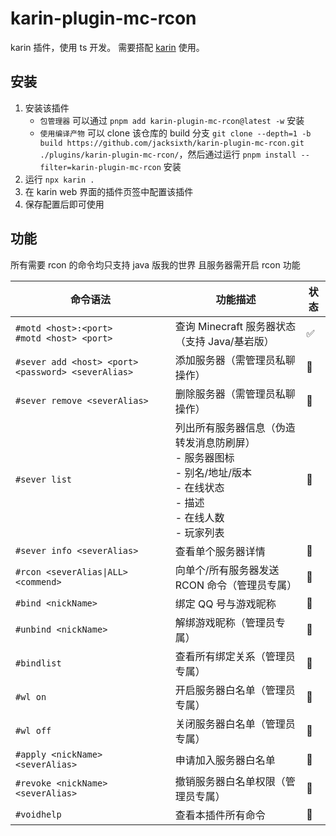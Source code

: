 # karin-plugin-mc-rcon

karin 插件，使用 ts 开发。
需要搭配 [karin](https://karin.fun/) 使用。

## 安装

1. 安装该插件
   - `包管理器` 可以通过 `pnpm add karin-plugin-mc-rcon@latest -w` 安装
   - `使用编译产物` 可以 clone 该仓库的 build 分支 `git clone --depth=1 -b build https://github.com/jacksixth/karin-plugin-mc-rcon.git ./plugins/karin-plugin-mc-rcon/`，然后通过运行 `pnpm install --filter=karin-plugin-mc-rcon` 安装
2. 运行 `npx karin .`
3. 在 karin web 界面的插件页签中配置该插件
4. 保存配置后即可使用

## 功能

所有需要 rcon 的命令均只支持 java 版我的世界 且服务器需开启 rcon 功能

| 命令语法                                           | 功能描述                                                                                                                         | 状态 |
| -------------------------------------------------- | -------------------------------------------------------------------------------------------------------------------------------- | ---- |
| `#motd <host>:<port>`<br> `#motd <host> <port>`    | 查询 Minecraft 服务器状态（支持 Java/基岩版）                                                                                    | ✅   |
| `#sever add <host> <port> <password> <severAlias>` | 添加服务器（需管理员私聊操作）                                                                                                   | 🚧   |
| `#sever remove <severAlias>`                       | 删除服务器（需管理员私聊操作）                                                                                                   | 🚧   |
| `#sever list`                                      | 列出所有服务器信息（伪造转发消息防刷屏）<br>- 服务器图标<br>- 别名/地址/版本<br>- 在线状态<br>- 描述<br>- 在线人数<br>- 玩家列表 | 🚧   |
| `#sever info <severAlias>`                         | 查看单个服务器详情                                                                                                               | 🚧   |
| `#rcon <severAlias\|ALL> <commend>`                | 向单个/所有服务器发送 RCON 命令（管理员专属）                                                                                    | 🚧   |
| `#bind <nickName>`                                 | 绑定 QQ 号与游戏昵称                                                                                                             | 🚧   |
| `#unbind <nickName>`                               | 解绑游戏昵称（管理员专属）                                                                                                       | 🚧   |
| `#bindlist`                                        | 查看所有绑定关系（管理员专属）                                                                                                   | 🚧   |
| `#wl on`                                           | 开启服务器白名单（管理员专属）                                                                                                   | 🚧   |
| `#wl off`                                          | 关闭服务器白名单（管理员专属）                                                                                                   | 🚧   |
| `#apply <nickName> <severAlias>`                   | 申请加入服务器白名单                                                                                                             | 🚧   |
| `#revoke <nickName> <severAlias>`                  | 撤销服务器白名单权限（管理员专属）                                                                                               | 🚧   |
| `#voidhelp`                                        | 查看本插件所有命令                                                                                                               | 🚧   |
